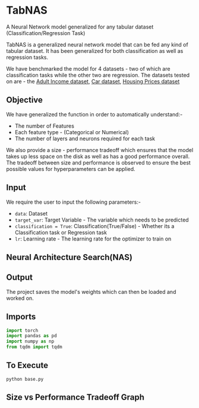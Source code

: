 # TabNAS
A Neural Network model generalized for any tabular dataset (Classification/Regression Task)

TabNAS is a generalized neural network model that can be fed any kind of tabular dataset. It has been generalized for both classification as well as regression tasks.

We have benchmarked the model for 4 datasets - two of which are classification tasks while the other two are regression. The datasets tested on are - the [Adult Income dataset](https://archive.ics.uci.edu/ml/datasets/adult), [Car dataset](https://archive.ics.uci.edu/ml/machine-learning-databases/car/), [Housing Prices dataset](https://www.kaggle.com/datasets/lespin/house-prices-dataset)

## Objective
We have generalized the function in order to automatically understand:-
* The number of Features
* Each feature type - (Categorical or Numerical)
* The number of layers and neurons required for each task

We also provide a size - performance tradeoff which ensures that the model takes up less space on the disk as well as has a good performance overall. The tradeoff between size and performance is observed to ensure the best possible values for hyperparameters can be applied.

## Input
We require the user to input the following parameters:-
* `data`: Dataset
* `target_var`: Target Variable - The variable which needs to be predicted
* `classification = True`: Classification(True/False) - Whether its a Classification task or Regression task 
* `lr`: Learning rate - The learning rate for the optimizer to train on

## Neural Architecture Search(NAS)


## Output
The project saves the model's weights which can then be loaded and worked on.

## Imports
```python
import torch
import pandas as pd
import numpy as np
from tqdm import tqdm
```

## To Execute
`python base.py`

## Size vs Performance Tradeoff Graph


